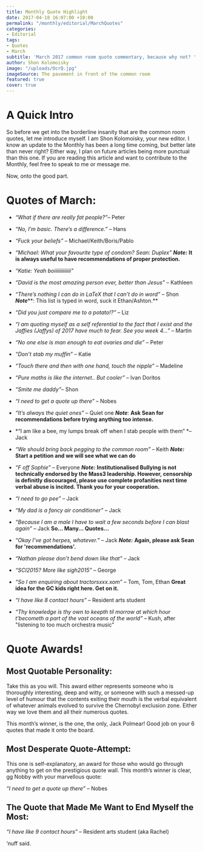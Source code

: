 ```yaml
---
title: Monthly Quote Highlight
date: 2017-04-18 16:07:00 +10:00
permalink: "/monthly/editorial/MarchQuotes"
categories:
- Editorial
tags:
- Quotes
- March
subtitle: 'March 2017 common room quote commentary, because why not? '
author: Shon Kolomoisky
image: "/uploads/OcrQ.jpg"
imageSource: The pavement in front of the common room
featured: true
cover: true
---
```


# A Quick Intro

So before we get into the borderline insanity that are the common room quotes, let me introduce myself. I am Shon Kolomoisky, your new editor. I know an update to the Monthly has been a long time coming, but better late than never right? Either way, I plan on future articles being more punctual than this one. If you are reading this article and want to contribute to the Monthly, feel free to speak to me or message me.

Now, onto the good part.

# Quotes of March:

* *“What if there are really fat people?”*– Peter

* *“No, I’m basic. There’s a difference.”* – Hans

* *“Fuck your beliefs”* – Michael/Keith/Boris/Pablo

* *“Michael: What your favourite type of condom?                                         Sean: Duplex”*                                                                                                              ***Note:*** **It is always useful to have recommendations of proper protection.**

* *“Katie: Yeah boiiiiiiiiiiiii”*

* *“David is the most amazing person ever, better than Jesus”* – Kathleen

* *“There’s nothing I can do in LaTeX that I can’t do in word”* – Shon      ***Note*****: This list is typed in word, suck it Ethan/Ashton.**

* *“Did you just compare me to a potato!?”* – Liz

* *“I am quoting myself as a self referential to the fact that I exist and the Jaffies (Jaffys) of 2017 have much to fear. See you week 4…”* – Martin

* *“No one else is man enough to eat ovaries and die”* – Peter

* *“Don’t stab my muffin”* – Katie

* *“Touch there and then with one hand, touch the nipple”* – Madeline

* *“Pure maths is like the internet.. But cooler”* – Ivan Doritos

* *“Smite me daddy”*– Shon

* *“I need to get a quote up there”­* – Nobes

* *“It’s always the quiet ones”* – Quiet one                                                              ***Note***: **Ask Sean for recommendations before trying anything too intense.**

* \*“I am like a bee, my lumps break off when I stab people with them” \*– Jack

* *“We should bring back pegging to the common room”* – Keith              ***Note:*** **Start a petition and we will see what we can do**

* *“F off Sophie”* – Everyone                                                                                   ***Note:*** **Institutionalised Bullying is not technically endorsed by the Mass3 leadership. However, censorship is definitly discouraged, please use complete profanities next time verbal abuse is incited. Thank you for your cooperation.**

* *“I need to go pee”* – Jack

* *“My dad is a fancy air conditioner”* – Jack

* *“Because I am a male I have to wait a few seconds before I can blast again”* – Jack                                                                                                                 **So... Many... Quotes...**

* *“Okay I’ve got herpes, whatever.”* – Jack                                                       ***Note:*** **Again, please ask Sean for 'recommendations'.**

* *“Nathan please don’t bend down like that”* – Jack

* *“SCI2015? More like sigh2015”* – George

* *“So I am enquiring about tractorsxxx.xom”* – Tom, Tom, Ethan                **Great idea for the GC kids right here. Get on it.**

* *“I have like 8 contact hours”* – Resident arts student

* *“Thy knowledge is thy own to keepth til morrow at which hour t’becometh a part of the vast oceans of the world”* – Kush, after  "listening to too much orchestra music"

# Quote Awards!

## Most Quotable Personality:

Take this as you will. This award either represents someone who is thoroughly interesting, deep and witty, or someone with such a messed-up level of humour that the contents exiting their mouth is the verbal equivalent of whatever animals evolved to survive the Chernobyl exclusion zone. Either way we love them and all their numerous quotes.

This month’s winner, is the one, the only, Jack Polmear! Good job on your 6 quotes that made it onto the board.

## Most Desperate Quote-Attempt:

This one is self-explanatory, an award for those who would go through anything to get on the prestigious quote wall. This month’s winner is clear, gg Nobby with your marvellous quote:

*“I need to get a quote up there”* – Nobes

## The Quote that Made Me Want to End Myself the Most:

*“I have like 9 contact hours”* – Resident arts student (aka Rachel)

‘nuff said.